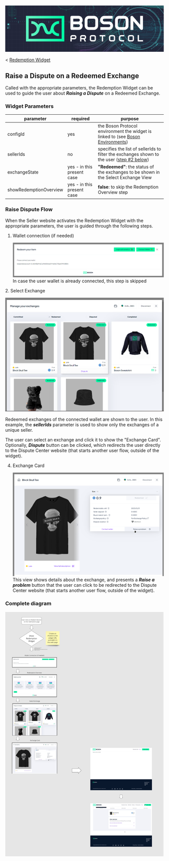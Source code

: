 [![banner](../assets/banner.png)](https://bosonprotocol.io)

< [Redemption Widget](../redemption-widget.md)

## Raise a Dispute on a Redeemed Exchange

Called with the appropriate parameters, the Redemption Widget can be used to guide the user about ***Raising a Dispute*** on a Redeemed Exchange.

### Widget Parameters

| parameter | required | purpose |
| ------ | -------- | ------- |
| configId | yes | the Boson Protocol environment the widget is linked to (see [Boson Environments](../boson-environments.md)) |
| sellerIds | no | specifies the list of sellerIds to filter the exchanges shown to the user ([step #2 below](#Select-Exchange))
| exchangeState | yes - in this present case | **"Redeemed"**: the status of the exchanges to be shown in the Select Exchange View
| showRedemptionOverview | yes - in this present case | **false**: to skip the Redemption Overview step

###  Raise Dispute Flow

When the Seller website activates the Redemption Widget with the appropriate parameters, the user is guided through the following steps.

1. Wallet connection (if needed)
   
   ![Wallet connection](./../assets/redemption-widget/1-wallet-connection.png)
   In case the user wallet is already connected, this step is skipped

<div id="Select-Exchange"></div>
2. Select Exchange
   
   ![Select Exchange](./../assets/redemption-widget/3-select-exchange-redeemed.png)
   
   Redeemed exchanges of the connected wallet are shown to the user. In this example, the ***sellerIds*** parameter is used to show only the exchanges of a unique seller.
   
   The user can select an exchange and click it to show the "Exchange Card". Optionally, ***Dispute*** button can be clicked, which redirects the user directly to the Dispute Center website (that starts another user flow, outside of the widget).

4. Exchange Card
   
   ![Exchange Card](./../assets/redemption-widget/4-exchange-card-redeemed.png)
   This view shows details about the exchange, and presents a ***Raise a problem*** button that the user can click to be redirected to the Dispute Center website (that starts another user flow, outside of the widget).

### Complete diagram

![Redemption Widget - Raise a Dispute](../assets/redemption-widget/Redemption%20Widget%20-%20Raise%20a%20Dispute.jpg)
